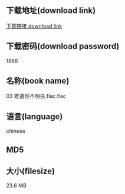 ## 下载地址(download link)
[下载链接 download link](https://voluble-croquembouche-d321dc.netlify.app/?s=03+%E9%9A%BE%E9%81%93%E4%BD%A0%E4%B8%8D%E6%98%8E%E7%99%BD.flac)

## 下载密码(download password)
1866

## 名称(book name)
03 难道你不明白.flac.flac

## 语言(language)
chinese

## MD5


## 大小(filesize)
23.6 MB
